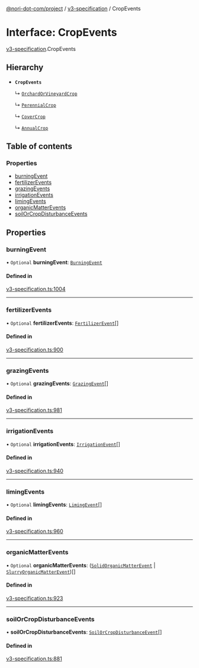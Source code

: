 [@nori-dot-com/project](../README.md) / [v3-specification](../modules/v3_specification.md) / CropEvents

# Interface: CropEvents

[v3-specification](../modules/v3_specification.md).CropEvents

## Hierarchy

- **`CropEvents`**

  ↳ [`OrchardOrVineyardCrop`](v3_specification.OrchardOrVineyardCrop.md)

  ↳ [`PerennialCrop`](v3_specification.PerennialCrop.md)

  ↳ [`CoverCrop`](v3_specification.CoverCrop.md)

  ↳ [`AnnualCrop`](v3_specification.AnnualCrop.md)

## Table of contents

### Properties

- [burningEvent](v3_specification.CropEvents.md#burningevent)
- [fertilizerEvents](v3_specification.CropEvents.md#fertilizerevents)
- [grazingEvents](v3_specification.CropEvents.md#grazingevents)
- [irrigationEvents](v3_specification.CropEvents.md#irrigationevents)
- [limingEvents](v3_specification.CropEvents.md#limingevents)
- [organicMatterEvents](v3_specification.CropEvents.md#organicmatterevents)
- [soilOrCropDisturbanceEvents](v3_specification.CropEvents.md#soilorcropdisturbanceevents)

## Properties

### burningEvent

• `Optional` **burningEvent**: [`BurningEvent`](v3_specification.BurningEvent.md)

#### Defined in

[v3-specification.ts:1004](https://github.com/nori-dot-eco/nori-dot-com/blob/8e6dd1a/packages/project/src/v3-specification.ts#L1004)

___

### fertilizerEvents

• `Optional` **fertilizerEvents**: [`FertilizerEvent`](v3_specification.FertilizerEvent.md)[]

#### Defined in

[v3-specification.ts:900](https://github.com/nori-dot-eco/nori-dot-com/blob/8e6dd1a/packages/project/src/v3-specification.ts#L900)

___

### grazingEvents

• `Optional` **grazingEvents**: [`GrazingEvent`](v3_specification.GrazingEvent.md)[]

#### Defined in

[v3-specification.ts:981](https://github.com/nori-dot-eco/nori-dot-com/blob/8e6dd1a/packages/project/src/v3-specification.ts#L981)

___

### irrigationEvents

• `Optional` **irrigationEvents**: [`IrrigationEvent`](v3_specification.IrrigationEvent.md)[]

#### Defined in

[v3-specification.ts:940](https://github.com/nori-dot-eco/nori-dot-com/blob/8e6dd1a/packages/project/src/v3-specification.ts#L940)

___

### limingEvents

• `Optional` **limingEvents**: [`LimingEvent`](v3_specification.LimingEvent.md)[]

#### Defined in

[v3-specification.ts:960](https://github.com/nori-dot-eco/nori-dot-com/blob/8e6dd1a/packages/project/src/v3-specification.ts#L960)

___

### organicMatterEvents

• `Optional` **organicMatterEvents**: ([`SolidOrganicMatterEvent`](v3_specification.SolidOrganicMatterEvent.md) \| [`SlurryOrganicMatterEvent`](v3_specification.SlurryOrganicMatterEvent.md))[]

#### Defined in

[v3-specification.ts:923](https://github.com/nori-dot-eco/nori-dot-com/blob/8e6dd1a/packages/project/src/v3-specification.ts#L923)

___

### soilOrCropDisturbanceEvents

• **soilOrCropDisturbanceEvents**: [`SoilOrCropDisturbanceEvent`](v3_specification.SoilOrCropDisturbanceEvent.md)[]

#### Defined in

[v3-specification.ts:881](https://github.com/nori-dot-eco/nori-dot-com/blob/8e6dd1a/packages/project/src/v3-specification.ts#L881)
